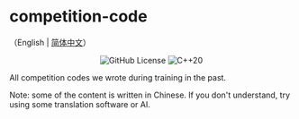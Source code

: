 # competition-code

（English | [简体中文](README_zh.md)）

<div align="center">
  
![GitHub License](https://img.shields.io/github/license/mini-soda-uwisc/competition-code)
![C++20](https://img.shields.io/badge/C++-20-blue)


</div>

All competition codes we wrote during training in the past.

Note: some of the content is written in Chinese. If you don't understand, try using some translation software or AI.
